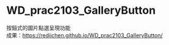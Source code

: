 # WD_prac2103_GalleryButton
按鈕式的圖片點選呈現功能<br>
成果：https://rediichen.github.io/WD_prac2103_GalleryButton/
